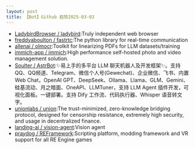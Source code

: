 ```yaml
---
layout: post
title: 【Bot】Github 趋势2025-03-03
---
```


* [LadybirdBrowser / ladybird](https://github.com/LadybirdBrowser/ladybird):Truly independent web browser
* [freddyaboulton / fastrtc](https://github.com/freddyaboulton/fastrtc):The python library for real-time communication
* [allenai / olmocr](https://github.com/allenai/olmocr):Toolkit for linearizing PDFs for LLM datasets/training
* [immich-app / immich](https://github.com/immich-app/immich):High performance self-hosted photo and video management solution.
* [Soulter / AstrBot](https://github.com/Soulter/AstrBot):✨易上手的多平台 LLM 聊天机器人及开发框架✨。支持 QQ、QQ频道、Telegram、微信个人号(Gewechat)、企业微信、飞书、内置 Web Chat，OpenAI GPT、DeepSeek、Ollama、Llama、GLM、Gemini、硅基流动、月之暗面、OneAPI、LLMTuner，支持 LLM Agent 插件开发，可视化面板。一键部署。支持 Dify 工作流、代码执行器、Whisper 语音转文字。
* [unionlabs / union](https://github.com/unionlabs/union):The trust-minimized, zero-knowledge bridging protocol, designed for censorship resistance, extremely high security, and usage in decentralized finance.
* [landing-ai / vision-agent](https://github.com/landing-ai/vision-agent):Vision agent
* [praydog / REFramework](https://github.com/praydog/REFramework):Scripting platform, modding framework and VR support for all RE Engine games
